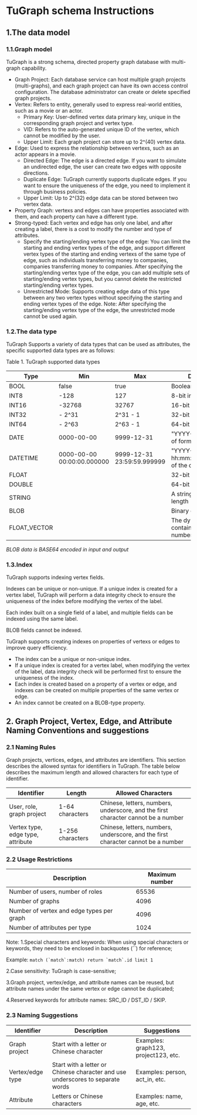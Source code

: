 # TuGraph schema  Instructions
## 1.The data model

### 1.1.Graph model
TuGraph is a strong schema, directed property graph database with multi-graph capability.

- Graph Project: Each database service can host multiple graph projects (multi-graphs), and each graph project can have its own access control configuration. The database administrator can create or delete specified graph projects.
- Vertex: Refers to entity, generally used to express real-world entities, such as a movie or an actor.
    - Primary Key: User-defined vertex data primary key, unique in the corresponding graph project and vertex type.
    - VID: Refers to the auto-generated unique ID of the vertex, which cannot be modified by the user.
    - Upper Limit: Each graph project can store up to 2^(40) vertex data.
- Edge: Used to express the relationship between vertexs, such as an actor appears in a movie.
    - Directed Edge: The edge is a directed edge. If you want to simulate an undirected edge, the user can create two edges with opposite directions.
    - Duplicate Edge: TuGraph currently supports duplicate edges. If you want to ensure the uniqueness of the edge, you need to implement it through business policies.
    - Upper Limit: Up to 2^(32) edge data can be stored between two vertex data.
- Property Graph: vertexs and edges can have properties associated with them, and each property can have a different type.
- Strong-typed: Each vertex and edge has only one label, and after creating a label, there is a cost to modify the number and type of attributes.
    - Specify the starting/ending vertex type of the edge: You can limit the starting and ending vertex types of the edge, and support different vertex types of the starting and ending vertexs of the same type of edge, such as individuals transferring money to companies, companies transferring money to companies. After specifying the starting/ending vertex type of the edge, you can add multiple sets of starting/ending vertex types, but you cannot delete the restricted starting/ending vertex types.
    - Unrestricted Mode: Supports creating edge data of this type between any two vertex types without specifying the starting and ending vertex types of the edge. Note: After specifying the starting/ending vertex type of the edge, the unrestricted mode cannot be used again.

### 1.2.The data type

TuGraph Supports a variety of data types that can be used as attributes, the specific supported data types are as follows:

<caption>Table 1. TuGraph supported data types</caption>

| **Type** | **Min**             | **Max**             | **Description**                                  |
|----------|---------------------|---------------------|--------------------------------------------------|
| BOOL     | false               | true                | Boolean                                          |
| INT8     | -128                | 127                 | 8-bit int                                        |
| INT16    | -32768              | 32767               | 16-bit int                                       |
| INT32    | - 2^31              | 2^31 - 1            | 32-bit int                                       |
| INT64    | - 2^63              | 2^63 - 1            | 64-bit int                                       |
| DATE     | 0000-00-00          | 9999-12-31          | "YYYY-MM-DD" Date of format                      |
| DATETIME | 0000-00-00 00:00:00.000000 | 9999-12-31 23:59:59.999999 | "YYYY-MM-DD hh:mm:ss[.ffffff]"Format of the date and time |
| FLOAT    |                     |                     | 32-bit float                                     |
| DOUBLE   |                     |                     | 64-bit float                                     |
| STRING   |                     |                     | A string of variable length                      |
| BLOB     |                     |                     | Binary data                                      |
| FLOAT_VECTOR |                 |                     | The dynamic vector containing 32-bit float numbers |

_BLOB data is BASE64 encoded in input and output_

### 1.3.Index

TuGraph supports indexing vertex fields.

Indexes can be unique or non-unique. If a unique index is created for a vertex label, TuGraph will perform a data integrity check to ensure the uniqueness of the index before modifying the vertex of the label.

Each index built on a single field of a label, and multiple fields can be indexed using the same label.

BLOB fields cannot be indexed.

TuGraph supports creating indexes on properties of vertexs or edges to improve query efficiency.
- The index can be a unique or non-unique index.
- If a unique index is created for a vertex label, when modifying the vertex of the label, data integrity check will be performed first to ensure the uniqueness of the index.
- Each index is created based on a property of a vertex or edge, and indexes can be created on multiple properties of the same vertex or edge.
- An index cannot be created on a BLOB-type property.

## 2. Graph Project, Vertex, Edge, and Attribute Naming Conventions and suggestions

### 2.1 Naming Rules
Graph projects, vertices, edges, and attributes are identifiers. This section describes the allowed syntax for identifiers in TuGraph.
The table below describes the maximum length and allowed characters for each type of identifier.

|**Identifier** |**Length** |**Allowed Characters**|
|---------  |---------  |---------  |
|User, role, graph project	|1-64 characters	|Chinese, letters, numbers, underscore, and the first character cannot be a number|
|Vertex type, edge type, attribute	|1-256 characters		|Chinese, letters, numbers, underscore, and the first character cannot be a number|

### 2.2 Usage Restrictions

|**Description**|	**Maximum number**|
|-------- |--------- |
|Number of users, number of roles	|65536|
|Number of graphs	|4096|
|Number of vertex and edge types per graph	|4096|
|Number of attributes per type	|1024|

Note:
1.Special characters and keywords: When using special characters or keywords, they need to be enclosed in backquotes (``) for reference;

Example: ```match (`match`:match) return `match`.id limit 1```

2.Case sensitivity: TuGraph is case-sensitive;

3.Graph project, vertex/edge, and attribute names can be reused, but attribute names under the same vertex or edge cannot be duplicated;

4.Reserved keywords for attribute names: SRC_ID / DST_ID / SKIP.

### 2.3 Naming Suggestions
|**Identifier**|**Description**|**Suggestions**|
|-------|-------|--------|
|Graph project	|Start with a letter or Chinese character	|Examples: graph123, project123, etc.|
|Vertex/edge type	|Start with a letter or Chinese character and use underscores to separate words		|Examples: person, act_in, etc.|
|Attribute	|Letters or Chinese characters	|Examples: name, age, etc.|